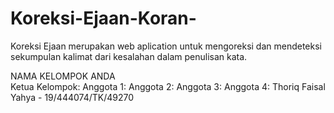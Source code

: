 # Koreksi-Ejaan-Koran-
Koreksi Ejaan merupakan web aplication untuk mengoreksi dan mendeteksi sekumpulan kalimat dari kesalahan dalam penulisan kata.

NAMA KELOMPOK ANDA <br/>
Ketua Kelompok: 
Anggota 1: 
Anggota 2: 
Anggota 3: 
Anggota 4: Thoriq Faisal Yahya - 19/444074/TK/49270
